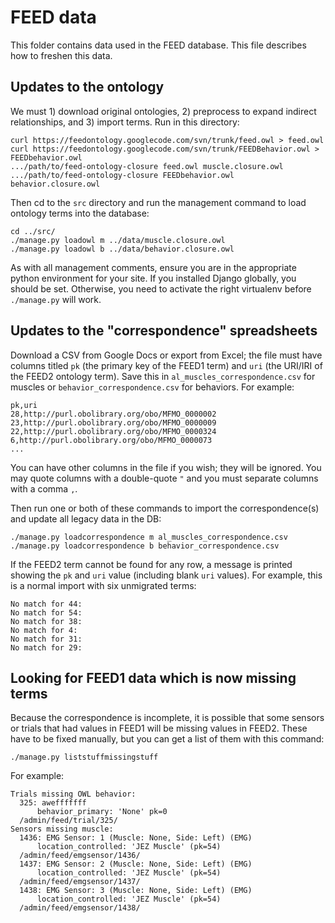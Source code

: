 FEED data
====

This folder contains data used in the FEED database. This file describes how to freshen this data.

Updates to the ontology
----

We must 1) download original ontologies, 2) preprocess to expand indirect relationships, and 3) import terms.  Run in this directory:

```
curl https://feedontology.googlecode.com/svn/trunk/feed.owl > feed.owl
curl https://feedontology.googlecode.com/svn/trunk/FEEDBehavior.owl > FEEDbehavior.owl
.../path/to/feed-ontology-closure feed.owl muscle.closure.owl
.../path/to/feed-ontology-closure FEEDbehavior.owl behavior.closure.owl
```

Then cd to the `src` directory and run the management command to load ontology terms into the database:

```
cd ../src/
./manage.py loadowl m ../data/muscle.closure.owl
./manage.py loadowl b ../data/behavior.closure.owl
```

As with all management comments, ensure you are in the appropriate python environment for your site. If you installed Django globally, you should be set. Otherwise, you need to activate the right virtualenv before `./manage.py` will work.

Updates to the "correspondence" spreadsheets
----

Download a CSV from Google Docs or export from Excel; the file must have columns titled `pk` (the primary key of the FEED1 term) and `uri` (the URI/IRI of the FEED2 ontology term). Save this in `al_muscles_correspondence.csv` for muscles or `behavior_correspondence.csv` for behaviors. For example:

```
pk,uri
28,http://purl.obolibrary.org/obo/MFMO_0000002
23,http://purl.obolibrary.org/obo/MFMO_0000009
22,http://purl.obolibrary.org/obo/MFMO_0000324
6,http://purl.obolibrary.org/obo/MFMO_0000073
...
```

You can have other columns in the file if you wish; they will be ignored. You may quote columns with a double-quote `"` and you must separate columns with a comma `,`.

Then run one or both of these commands to import the correspondence(s) and update all legacy data in the DB:

```
./manage.py loadcorrespondence m al_muscles_correspondence.csv
./manage.py loadcorrespondence b behavior_correspondence.csv
```

If the FEED2 term cannot be found for any row, a message is printed showing the `pk` and `uri` value (including blank `uri` values). For example, this is a normal import with six unmigrated terms:

```
No match for 44: 
No match for 54: 
No match for 38: 
No match for 4: 
No match for 31: 
No match for 29: 
```


Looking for FEED1 data which is now missing terms
----

Because the correspondence is incomplete, it is possible that some sensors or trials that had values in FEED1 will be missing values in FEED2. These have to be fixed manually, but you can get a list of them with this command:

```
./manage.py liststuffmissingstuff
```

For example:

```
Trials missing OWL behavior:
  325: awefffffff
      behavior_primary: 'None' pk=0
  /admin/feed/trial/325/
Sensors missing muscle:
  1436: EMG Sensor: 1 (Muscle: None, Side: Left) (EMG)
      location_controlled: 'JEZ Muscle' (pk=54)
  /admin/feed/emgsensor/1436/
  1437: EMG Sensor: 2 (Muscle: None, Side: Left) (EMG)
      location_controlled: 'JEZ Muscle' (pk=54)
  /admin/feed/emgsensor/1437/
  1438: EMG Sensor: 3 (Muscle: None, Side: Left) (EMG)
      location_controlled: 'JEZ Muscle' (pk=54)
  /admin/feed/emgsensor/1438/
```
